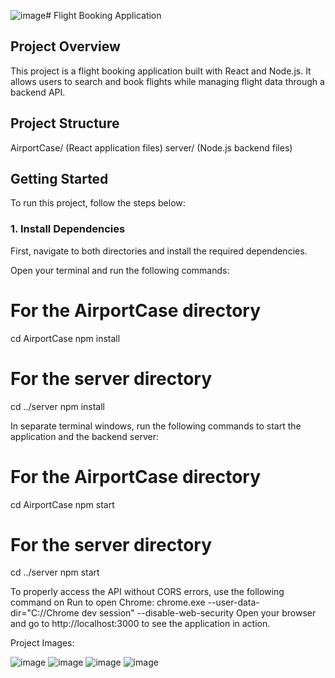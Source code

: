 ![image](https://github.com/user-attachments/assets/25a97043-1769-4297-a073-78cb7db4f309)# Flight Booking Application

## Project Overview
This project is a flight booking application built with React and Node.js. It allows users to search and book flights while managing flight data through a backend API. 

## Project Structure
AirportCase/
(React application files)
server/
(Node.js backend files)

## Getting Started

To run this project, follow the steps below:

### 1. Install Dependencies
First, navigate to both directories and install the required dependencies.

Open your terminal and run the following commands:


# For the AirportCase directory
cd AirportCase
npm install

# For the server directory
cd ../server
npm install

In separate terminal windows, run the following commands to start the application and the backend server:
# For the AirportCase directory
cd AirportCase
npm start

# For the server directory
cd ../server
npm start

To properly access the API without CORS errors, use the following command on Run to open Chrome:
chrome.exe --user-data-dir="C://Chrome dev session" --disable-web-security
Open your browser and go to http://localhost:3000 to see the application in action.


Project Images:

![image](https://github.com/user-attachments/assets/f676ffa9-ad4c-419f-ba39-aa42d2954e3a)
![image](https://github.com/user-attachments/assets/850f3d52-2438-45ab-87fa-a3d63b0b39ef)
![image](https://github.com/user-attachments/assets/2a9b4498-7c1b-4f38-b615-e1db7302525c)
![image](https://github.com/user-attachments/assets/8045d80b-12b3-41c3-b597-35d203068e07)




